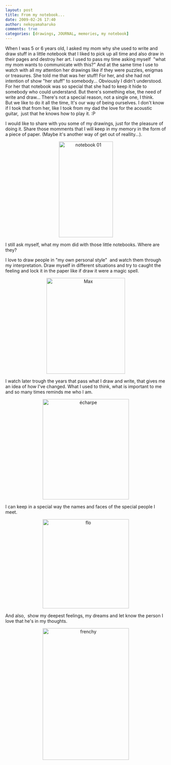 ```yaml
---
layout: post
title: From my notebook...
date: 2009-02-26 17:40
author: nekoyamaharuko
comments: true
categories: [drawings, JOURNAL, memories, my notebook]
---
```

When I was 5 or 6 years old, I asked my mom why she used to write and draw stuff in a little notebook that I liked to pick up all time and also draw in their pages and destroy her art. I used to pass my time asking myself  "what my mom wants to communicate with this?" And at the same time I use to watch with all my attention her drawings like if they were puzzles, enigmas or treasures. She told me that was her stuff! For her, and she had not intention of show "her stuff" to somebody... Obviously I didn't understood. For her that notebook was so special that she had to keep it hide to somebody who could understand. But there's something else, the need of write and draw... There's not a special reason, not a single one, I think. But we like to do it all the time, It's our way of being ourselves. I don't know if I took that from her, like I took from my dad the love for the acoustic guitar,  just that he knows how to play it. :P

I would like to share with you some of my drawings, just for the pleasure of doing it. Share those momments that I will keep in my memory in the form of a piece of paper. (Maybe it's another way of get out of reallity...).
<p style="text-align:center;"><img class="size-medium wp-image-306  aligncenter" title="notebook 01" src="http://nekoyamaharuko.files.wordpress.com/2009/02/rennes_close.png?w=169" alt="notebook 01" width="169" height="300" /></p>
I still ask myself, what my mom did with those little notebooks. Where are they?   <!--more-->
<p style="text-align:left;">I love to draw people in "my own personal style"  and watch them through my interpretation. Draw myself in different situations and try to caught the feeling and lock it in the paper like if draw it were a magic spell.</p>
<p style="text-align:center;"><img class="size-medium wp-image-313  aligncenter" title="Max" src="http://nekoyamaharuko.files.wordpress.com/2009/02/gview.png?w=246" alt="Max" width="246" height="300" /></p>
<p style="text-align:left;">I watch later trough the years that pass what I draw and write, that gives me an idea of how I've changed. What I used to think, what is important to me and so many times reminds me who I am.</p>
<p style="text-align:center;"><img class="aligncenter size-full wp-image-315" title="écharpe" src="http://nekoyamaharuko.files.wordpress.com/2009/02/66.png" alt="écharpe" width="270" height="314" /></p>
I can keep in a special way the names and faces of the special people I meet.
<p style="text-align:center;"><img class="size-full wp-image-316  aligncenter" title="flo" src="http://nekoyamaharuko.files.wordpress.com/2009/02/ew.png" alt="flo" width="270" height="279" /></p>
<p style="text-align:left;">And also,  show my deepest feelings, my dreams and let know the person I love that he's in my thoughts.</p>
<p style="text-align:center;"><img class="size-full wp-image-324    aligncenter" title="frenchy" src="http://nekoyamaharuko.files.wordpress.com/2009/02/21.png" alt="frenchy" width="270" height="412" /></p>
